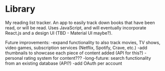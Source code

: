 # Library
My reading list tracker.
An app to easily track down books that have been read, or will be read. Uses JavaScript, and will eventually incorporate React.js and a design UI (TBD - Material UI maybe?).

Future improvements: 
-expand functionality to also track movies, TV shows, video games, subscription services (Netflix, Spotify, Crave, etc.)
-add thumbnails to showcase each piece of content added (API for this?)
-personal rating system for content???
-long-future: search functionality from an existing database (API?)
-add OAuth per account
